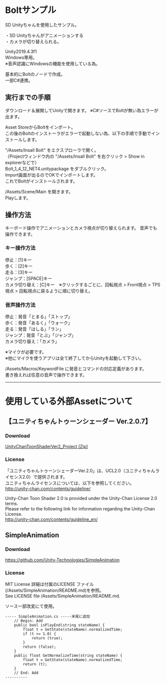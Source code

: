 # Boltサンプル
SD Unityちゃんを使用したサンプル。

・SD Unityちゃんがアニメーションする  
・カメラが切り替えられる。  

Unity2019.4.3f1  
Windows専用。  
※音声認識にWindowsの機能を使用している為。  

基本的にBoltのノードで作成。  
一部C#連携。  

## 実行までの手順

ダウンロード＆展開してUnityで開きます。
※C#ソースでBoltが無い為エラーが出ます。

Asset StoreからBoltをインポート。  
この後のBoltのインストーラがエラーで起動しない為、以下の手順で手動でインストールします。  

"/Assets/Insall Bolt" をエクスプローラで開く。  
（Projectウィンドウ内の "/Assets/Insall Bolt" を右クリック > Show in explorerなどで）  
Bolt_1_4_12_NET4.unitypackage をダブルクリック。    
Import画面が出るのでOKでインポートします。  
これでBoltがインストールされます。  

/Assets/Scene/Main を開きます。  
Playします。  
  
  
  
## 操作方法
キーボード操作でアニメーションとカメラ視点が切り替えられます。
音声でも操作できます。

### キー操作方法 
停止：[1]キー  
歩く：[2]キー  
走る：[3]キー  
ジャンプ：[SPACE]キー  
カメラ切り替え：[C]キー　※クリックするごとに、回転視点 > Front視点 > TPS視点 > 回転視点に戻るように順に切り替え。  


### 音声操作方法
停止：発音「とまる」「ストップ」  
歩く：発音「あるく」「ウォーク」  
走る：発音「はしる」「ラン」  
ジャンプ：発音「とぶ」「ジャンプ」  
カメラ切り替え：「カメラ」  

※マイクが必要です。  
※他にマイクを使うアプリは全て終了してからUnityを起動して下さい。  

/Assets/Macros/KeywordFile に発音とコマンドの対応定義があります。  
書き換えれば任意の音声で操作できます。  



-----
# 使用している外部Assetについて

## 【ユニティちゃんトゥーンシェーダー Ver.2.0.7】
### Download
[UnityChanToonShaderVer2_Project (Zip)](https://github.com/unity3d-jp/UnityChanToonShaderVer2_Project/archive/master.zip)  

### License
「ユニティちゃんトゥーンシェーダーVer.2.0」は、UCL2.0（ユニティちゃんライセンス2.0）で提供されます。  
ユニティちゃんライセンスについては、以下を参照してください。  
http://unity-chan.com/contents/guideline/

Unity-Chan Toon Shader 2.0 is provided under the Unity-Chan License 2.0 terms.  
Please refer to the following link for information regarding the Unity-Chan License.  
http://unity-chan.com/contents/guideline_en/


## SimpleAnimation
### Download
https://github.com/Unity-Technologies/SimpleAnimation  
  
### License
MIT License
詳細は付属のLICENSE ファイル(/Assets/SimpleAnimation/README.md)を参照。  
See LICENSE file /Assets/SimpleAnimation/README.md.  



ソース一部改変にて使用。  

```
----- SimpleAnimation.cs -----末尾に追加
    // Begin: Add
    public bool isPlayEnd(string stateName) {
        float t = GetState(stateName).normalizedTime;
        if (t >= 1.0) {
            return (true);
        }
        return (false);
    }
    public float GetNormalizeTime(string stateName) {
        float t = GetState(stateName).normalizedTime;
        return (t);
    }
    // End: Add
----------
```


